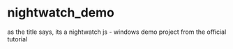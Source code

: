 # nightwatch_demo
as the title says, its a nightwatch js - windows demo project from the official tutorial 
